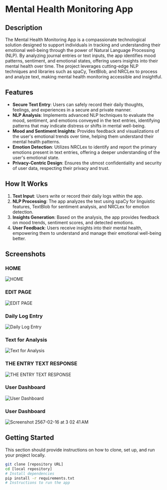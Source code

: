 # Mental Health Monitoring App

## Description

The Mental Health Monitoring App is a compassionate technological solution designed to support individuals in tracking and understanding their emotional well-being through the power of Natural Language Processing (NLP). By analyzing journal entries or text inputs, the app identifies mood patterns, sentiment, and emotional states, offering users insights into their mental health over time. The project leverages cutting-edge NLP techniques and libraries such as spaCy, TextBlob, and NRCLex to process and analyze text, making mental health monitoring accessible and insightful.

## Features

- **Secure Text Entry**: Users can safely record their daily thoughts, feelings, and experiences in a secure and private manner.
- **NLP Analysis**: Implements advanced NLP techniques to evaluate the mood, sentiment, and emotions conveyed in the text entries, identifying patterns that may indicate distress or shifts in mental well-being.
- **Mood and Sentiment Insights**: Provides feedback and visualizations of the user's emotional trends over time, helping them understand their mental health patterns.
- **Emotion Detection**: Utilizes NRCLex to identify and report the primary emotions present in text entries, offering a deeper understanding of the user's emotional state.
- **Privacy-Centric Design**: Ensures the utmost confidentiality and security of user data, respecting their privacy and trust.

## How It Works

1. **Text Input**: Users write or record their daily logs within the app.
2. **NLP Processing**: The app analyzes the text using spaCy for linguistic features, TextBlob for sentiment analysis, and NRCLex for emotion detection.
3. **Insights Generation**: Based on the analysis, the app provides feedback on mood trends, sentiment scores, and detected emotions.
4. **User Feedback**: Users receive insights into their mental health, empowering them to understand and manage their emotional well-being better.

## Screenshots

### HOME
![HOME](https://github.com/TanmayDhobale/mental-health-monitoring/assets/89733575/5c6f013b-9c73-4f4f-b6e4-ee7ffd6e7ee2)

### EDIT PAGE
![EDIT PAGE](https://github.com/TanmayDhobale/mental-health-monitoring/assets/89733575/ffeadd2f-f473-4889-bff2-1e349303f0f3)

### Daily Log Entry
![Daily Log Entry](https://github.com/TanmayDhobale/mental-health-monitoring/assets/89733575/62827f6e-64be-4025-9a46-cee02817827e)

### Text for Analysis
![Text for Analysis](https://github.com/TanmayDhobale/mental-health-monitoring/assets/89733575/4a60ab82-c857-4c09-b792-11aa2c73aafa)

### THE ENTRY TEXT RESPONSE
![THE ENTRY TEXT RESPONSE](https://github.com/TanmayDhobale/mental-health-monitoring/assets/89733575/43949f8f-ab3b-4b7b-8f6a-0e06ef50d8be)

### User Dashboard
![User Dashboard](https://github.com/TanmayDhobale/mental-health-monitoring/assets/89733575/24eb83e7-0f24-40b2-85e1-cfad99045131)

### User Dashboard
![Screenshot 2567-02-16 at 3 02 41 AM](https://github.com/TanmayDhobale/mental-health-monitoring/assets/89733575/24eb83e7-0f24-40b2-85e1-cfad99045131)



## Getting Started

This section should provide instructions on how to clone, set up, and run your project locally.

```bash
git clone [repository URL]
cd [local repository]
# Install dependencies
pip install -r requirements.txt
# Instructions to run the app


